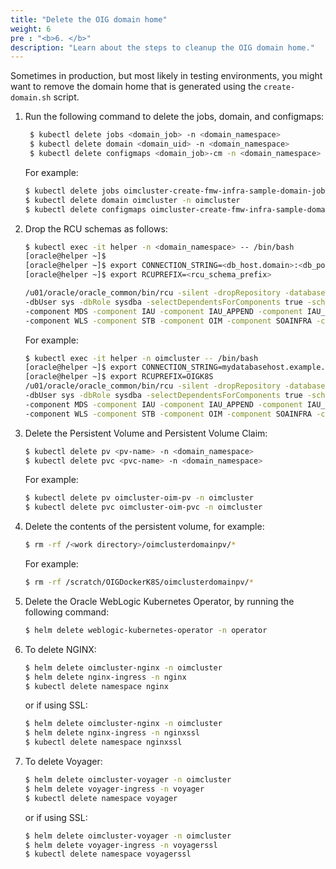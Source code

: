 ```yaml
---
title: "Delete the OIG domain home"
weight: 6
pre : "<b>6. </b>"
description: "Learn about the steps to cleanup the OIG domain home."
---
```


Sometimes in production, but most likely in testing environments, you might want to remove the domain home that is generated using the `create-domain.sh` script. 

1. Run the following command to delete the jobs, domain, and configmaps:

   ```bash
    $ kubectl delete jobs <domain_job> -n <domain_namespace>
	$ kubectl delete domain <domain_uid> -n <domain_namespace>
	$ kubectl delete configmaps <domain_job>-cm -n <domain_namespace>
   ```

   For example:

   ```bash
   $ kubectl delete jobs oimcluster-create-fmw-infra-sample-domain-job -n oimcluster
   $ kubectl delete domain oimcluster -n oimcluster
   $ kubectl delete configmaps oimcluster-create-fmw-infra-sample-domain-job-cm -n oimcluster
   ```

   
   
1. Drop the RCU schemas as follows:

   ```bash
   $ kubectl exec -it helper -n <domain_namespace> -- /bin/bash
   [oracle@helper ~]$
   [oracle@helper ~]$ export CONNECTION_STRING=<db_host.domain>:<db_port>/<service_name>
   [oracle@helper ~]$ export RCUPREFIX=<rcu_schema_prefix>
   
   /u01/oracle/oracle_common/bin/rcu -silent -dropRepository -databaseType ORACLE -connectString $CONNECTION_STRING \
   -dbUser sys -dbRole sysdba -selectDependentsForComponents true -schemaPrefix $RCUPREFIX \
   -component MDS -component IAU -component IAU_APPEND -component IAU_VIEWER -component OPSS \
   -component WLS -component STB -component OIM -component SOAINFRA -component UCSUMS -f < /tmp/pwd.txt
   ```
   
   For example:
   
   ```bash
   $ kubectl exec -it helper -n oimcluster -- /bin/bash
   [oracle@helper ~]$ export CONNECTION_STRING=mydatabasehost.example.com:1521/orcl.example.com
   [oracle@helper ~]$ export RCUPREFIX=OIGK8S
   /u01/oracle/oracle_common/bin/rcu -silent -dropRepository -databaseType ORACLE -connectString $CONNECTION_STRING \
   -dbUser sys -dbRole sysdba -selectDependentsForComponents true -schemaPrefix $RCUPREFIX \
   -component MDS -component IAU -component IAU_APPEND -component IAU_VIEWER -component OPSS \
   -component WLS -component STB -component OIM -component SOAINFRA -component UCSUMS -f < /tmp/pwd.txt
   ```   
   
1. Delete the Persistent Volume and Persistent Volume Claim:

   ```bash
   $ kubectl delete pv <pv-name> -n <domain_namespace>
   $ kubectl delete pvc <pvc-name> -n <domain_namespace>
   ```
   
   For example:
   
   ```bash
   $ kubectl delete pv oimcluster-oim-pv -n oimcluster
   $ kubectl delete pvc oimcluster-oim-pvc -n oimcluster
   ```
   
1. Delete the contents of the persistent volume, for example:

   ```bash
   $ rm -rf /<work directory>/oimclusterdomainpv/*
   ```

   For example:
   
   ```bash
   $ rm -rf /scratch/OIGDockerK8S/oimclusterdomainpv/*
   ```
   

   
5. Delete the Oracle WebLogic Kubernetes Operator, by running the following command:

   ```bash
   $ helm delete weblogic-kubernetes-operator -n operator
   ```
   
6. To delete NGINX:


   ```bash
   $ helm delete oimcluster-nginx -n oimcluster
   $ helm delete nginx-ingress -n nginx
   $ kubectl delete namespace nginx
   ```
   
   or if using SSL:
   
   ```bash
   $ helm delete oimcluster-nginx -n oimcluster
   $ helm delete nginx-ingress -n nginxssl
   $ kubectl delete namespace nginxssl
   ```

7. To delete Voyager:
    
   ```bash
   $ helm delete oimcluster-voyager -n oimcluster
   $ helm delete voyager-ingress -n voyager
   $ kubectl delete namespace voyager
   ```
   
   or if using SSL:
  
   ```bash
   $ helm delete oimcluster-voyager -n oimcluster
   $ helm delete voyager-ingress -n voyagerssl
   $ kubectl delete namespace voyagerssl
   ```